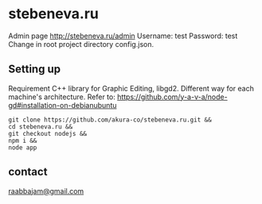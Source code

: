 # stebeneva.ru

Admin page http://stebeneva.ru/admin
Username: test
Password: test
Change in root project directory config.json.

## Setting up

Requirement C++ library for Graphic Editing, libgd2.
Different way for each machine's architecture.
Refer to: https://github.com/y-a-v-a/node-gd#installation-on-debianubuntu

```
git clone https://github.com/akura-co/stebeneva.ru.git &&
cd stebeneva.ru &&
git checkout nodejs &&
npm i &&
node app
```

## contact

raabbajam@gmail.com
